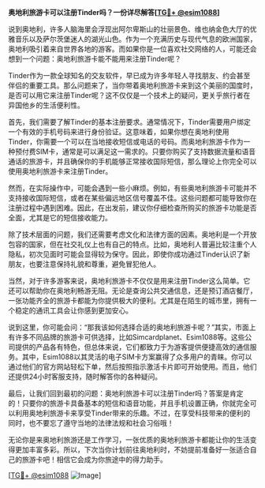 **奥地利旅游卡可以注册Tinder吗？一份详尽解答[[TG💪+ @esim1088](https://t.me/s/esim1088)]**

说到奥地利，许多人脑海里会浮现出阿尔卑斯山的壮丽景色、维也纳金色大厅的优雅音乐以及萨尔茨堡迷人的湖光山色。作为一个充满历史与现代气息的欧洲国家，奥地利吸引着来自世界各地的游客。而如果你是一位喜欢社交网络的人，可能还会想到一个问题：奥地利旅游卡能不能用来注册Tinder呢？

Tinder作为一款全球知名的交友软件，早已成为许多年轻人寻找朋友、约会甚至伴侣的重要工具。那么问题来了，当你带着奥地利旅游卡来到这个美丽的国度时，是否可以用它来注册Tinder呢？这不仅仅是一个技术上的疑问，更关乎旅行者在异国他乡的生活便利性。

首先，我们需要了解Tinder的基本注册要求。通常情况下，Tinder需要用户绑定一个有效的手机号码来进行身份验证。这意味着，如果你想在奥地利使用Tinder，你需要一个可以在当地接收短信或电话的号码。而奥地利旅游卡作为一种预付费SIM卡，通常是可以满足这一需求的。只要你购买了支持数据流量和语音通话的旅游卡，并且确保你的手机能够正常接收国际短信，那么理论上你完全可以使用奥地利旅游卡来注册Tinder。

然而，在实际操作中，可能会遇到一些小麻烦。例如，有些奥地利旅游卡可能并不支持接收国际短信，或者在某些偏远地区信号覆盖不佳。这些问题都可能导致你在注册过程中遇到困难。因此，在出发前，建议你仔细检查所购买的旅游卡功能是否全面，尤其是它的短信接收能力。

除了技术层面的问题，我们还需要考虑文化和法律方面的因素。奥地利是一个开放包容的国家，但在社交礼仪上也有自己的特点。比如，奥地利人普遍比较注重个人隐私，初次见面时可能会显得较为保守。因此，即使你成功通过Tinder认识了新朋友，也要注意保持礼貌和尊重，避免冒犯他人。

当然，对于许多游客来说，奥地利旅游卡不仅仅是用来注册Tinder这么简单。它还可以帮助你在奥地利畅游无阻。无论是查询公共交通信息，还是预订酒店餐厅，一张功能齐全的旅游卡都能为你提供极大的便利。尤其是在陌生的城市里，拥有一个稳定的通讯工具会让你感到更加安心。

说到这里，你可能会问：“那我该如何选择合适的奥地利旅游卡呢？”其实，市面上有许多不同品牌的旅游卡可供选择，比如Simcardplanet、Esim1088等。这些公司提供的产品各有特色，但总体来说，它们都致力于为游客提供便捷高效的通信服务。其中，Esim1088以其灵活的电子SIM卡方案赢得了众多用户的青睐。你可以通过他们的官方网站轻松下单，然后按照指示激活卡片即可开始使用。而且，他们还提供24小时客服支持，随时解答你的各种疑问。

最后，让我们回到最初的问题：奥地利旅游卡可以注册Tinder吗？答案是肯定的！只要你的旅游卡具备基本的短信和语音功能，并且手机设置正确，你就完全可以利用奥地利旅游卡来享受Tinder带来的乐趣。不过，在享受科技带来的便利的同时，也不要忘了遵守当地的法律法规和社会习俗哦！

无论你是来奥地利旅游还是工作学习，一张优质的奥地利旅游卡都能让你的生活变得更加丰富多彩。所以，下次当你计划前往奥地利时，不妨提前准备好一张适合自己的旅游卡吧！相信它会成为你旅途中的得力助手。

[[TG💪+ @esim1088](https://t.me/s/esim1088) ![Image](https://i.postimg.cc/4NQfJmqS/Snipaste-2025-05-13-00-14-12.png)]